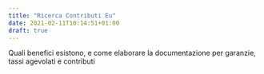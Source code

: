 ```yaml
---
title: "Ricerca Contributi Eu"
date: 2021-02-11T10:14:51+01:00
draft: true
---
```


Quali benefici esistono, e come elaborare la documentazione per garanzie, tassi agevolati e contributi